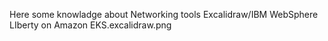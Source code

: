 Here some knowladge about Networking tools
Excalidraw/IBM WebSphere LIberty on Amazon EKS.excalidraw.png
